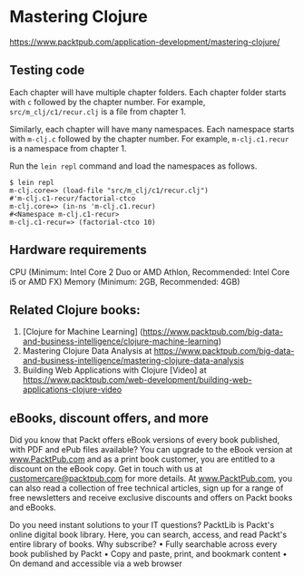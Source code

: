 # Mastering Clojure

https://www.packtpub.com/application-development/mastering-clojure/

## Testing code

Each chapter will have multiple chapter folders.
Each chapter folder starts with `c` followed by the chapter number.
For example, `src/m_clj/c1/recur.clj` is a file from chapter 1.

Similarly, each chapter will have many namespaces.
Each namespace starts with `m-clj.c` followed by the chapter
number.
For example, `m-clj.c1.recur` is a namespace from chapter 1.

Run the `lein repl` command and load the namespaces as follows.

```
$ lein repl
m-clj.core=> (load-file "src/m_clj/c1/recur.clj")
#'m-clj.c1-recur/factorial-ctco
m-clj.core=> (in-ns 'm-clj.c1.recur)
#<Namespace m-clj.c1-recur>
m-clj.c1-recur=> (factorial-ctco 10)
```
## Hardware requirements

CPU (Minimum: Intel Core 2 Duo or AMD Athlon, Recommended: Intel Core i5 or AMD FX)
Memory (Minimum: 2GB, Recommended: 4GB)

## Related Clojure books:

1. [Clojure for Machine Learning] (https://www.packtpub.com/big-data-and-business-intelligence/clojure-machine-learning)
2. Mastering Clojure Data Analysis at https://www.packtpub.com/big-data-and-business-intelligence/mastering-clojure-data-analysis
3. Building Web Applications with Clojure [Video] at https://www.packtpub.com/web-development/building-web-applications-clojure-video


## eBooks, discount offers, and more

Did you know that Packt offers eBook versions of every book published, with PDF and ePub files available? You can upgrade to the eBook version at www.PacktPub.com and as a print book customer, you are entitled to a discount on the eBook copy. Get in touch with us at customercare@packtpub.com for more details.
At www.PacktPub.com, you can also read a collection of free technical articles, sign up for a range of free newsletters and receive exclusive discounts and offers on Packt books and eBooks.

Do you need instant solutions to your IT questions? PacktLib is Packt's online digital book library. Here, you can search, access, and read Packt's entire library of books.
Why subscribe?
•	Fully searchable across every book published by Packt
•	Copy and paste, print, and bookmark content
•	On demand and accessible via a web browser




